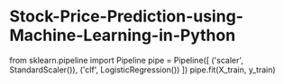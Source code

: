 # Stock-Price-Prediction-using-Machine-Learning-in-Python
from sklearn.pipeline import Pipeline
pipe = Pipeline([
    ('scaler', StandardScaler()),
    ('clf', LogisticRegression())
])
pipe.fit(X_train, y_train)
